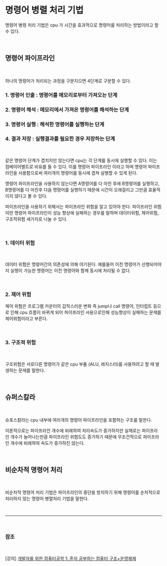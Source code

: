 # 명령어 병렬 처리 기법

명령어 병령 처리 기법은 cpu 가 시간을 효과적으로 명령어를 처리하는 방법이라고 할 수 있다.

<br>

## 명령어 파이프라인

<br>

하나의 명령어가 처리되는 과정을 구분지으면 4단계로 구분할 수 있다.

### 1. 명령어 인출 : 명령어를 메모리로부터 가져오는 단계

### 2. 명령어 해석 : 메모리에서 가져온 명령어를 해석하는 단계
 
### 3. 명령어 실행 : 해석한 명령어를 실행하는 단계

### 4. 결과 저장 : 실행결과를 필요한 경우 저장하는 단계

<br>

같은 명령어 단계가 겹치지만 않는다면 cpu는 각 단계를 동시에 실행할 수 있다. 이는 컴베이어벨트로 비유를 들 수 있다. 이를 명령어 파이프라인 이라고 하며 명령어 파이프라인을 사용함으로써 여러개의 명령어를 동시에 겹쳐 실행할 수 있게 된다.

명령어 파이프라인을 사용하지 않는다면 A명령어를 다 마친 후에 B명령어를 실행하고, B명령어를 다 마친후 다음 명령어를 실행하기 때문에 시간이 오래걸리고 그만큼 효율적이지 않다고 볼 수 있다.

파이프라인을 사용하기 위해서는 파이프라인 위험을 알고 있어야 한다. 파이프라인 위험이란 명령어 파이프라인이 성능 향상에 실패하는 경우를 말하며 데이터위험, 제어위험, 구조적위험 세가지로 나눌 수 있다.

<br>

### 1. 데이터 위험

<br>

데이터 위험은 명령어간의 의존성에 의해 야기된다. 예를들어 이전 명령어가 선행되어야지 실행이 가능한 명령어는 이전 명령어와 함께 동시에 처리될 수 없다. 

<br>

### 2. 제어 위험

제어 위험은 프로그램 카운터의 갑작스러운 변화 즉 jump나 call 명령어, 인터럽트 등으로 인해 cpu 흐름이 바뀌게 되어  파이프라인 사용으로인해 성능향상이 실패하는 문제를 제어위험이라고 부른다.

<br>

### 3. 구조적 위험

<br>

구조위험은 서로다른 명령어가 같은 cpu 부품 (ALU, 레지스터)를 사용하려고 할 때 발생하는 문제를 말한다.

<br>

## 슈퍼스칼라 

<br>

슈포스칼라는 cpu 내부에 여러개의 명령어 파이프라인을 포함하는 구조를 말한다.

이론적으로는 파이프라인 개수에 비례하여 처리속도가 증가하지만 실제로는 파이프라인 개수가 늘어나는만큼
파이프라인 위험도도 증가하기 때문에 무조건적으로 파이프라인 개수에 비례하여 속도가 증가하진 않는다.

<br>

## 비순차적 명령어 처리

<br>

비순차적 명령어 처리 기법은 파이프라인의 중단을 방지하기 위해 명령어를 순차적으로 처리하지 않는 명령어 병렬처리 기법을 말한다.

<br>

--- 

<br>

### 참조

<br>

[강의] [개발자를 위한 컴퓨터공학 1: 혼자 공부하는 컴퓨터 구조+운영체제](https://www.inflearn.com/course/%ED%98%BC%EC%9E%90-%EA%B3%B5%EB%B6%80%ED%95%98%EB%8A%94-%EC%BB%B4%ED%93%A8%ED%84%B0%EA%B5%AC%EC%A1%B0-%EC%9A%B4%EC%98%81%EC%B2%B4%EC%A0%9C)
